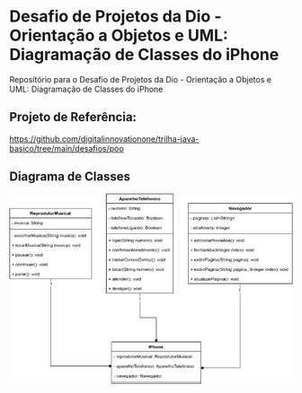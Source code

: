 # Desafio de Projetos da Dio - Orientação a Objetos e UML: Diagramação de Classes do iPhone

Reposítório para o Desafio de Projetos da Dio - Orientação a Objetos e UML: Diagramação de Classes do iPhone


## Projeto de Referência:
https://github.com/digitalinnovationone/trilha-java-basico/tree/main/desafios/poo

## Diagrama de Classes
<img src="Diagrama de Classes.jpg">